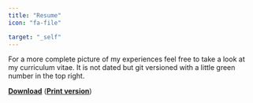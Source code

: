 ```yaml
---
title: "Resume"
icon: "fa-file"

target: "_self"
---
```


For a more complete picture of my experiences feel free to take a look at my curriculum vitae.
It is not dated but git versioned with a little green number in the top right.

<a href="/cv/cv-anoff.pdf" target="_blank"><b>Download</b><i class="fa fa-fw fa-download"></i></a>
(<a href="/cv/cv-anoff-print.pdf" target="_blank"><b>Print version</b></a>)